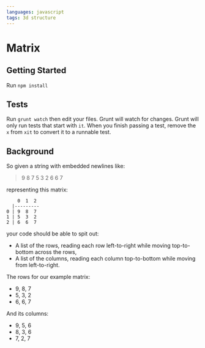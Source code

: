 ```yaml
---
languages: javascript
tags: 3d structure
---
```


# Matrix
## Getting Started

Run `npm install`

## Tests

Run `grunt watch` then edit your files. Grunt will watch for changes. Grunt
will only run tests that start with `it`. When you finish passing a test,
remove the `x` from `xit` to convert it to a runnable test.

## Background

So given a string with embedded newlines like:

> 9 8 7
> 5 3 2
> 6 6 7

representing this matrix:

```plain
    0  1  2
  |---------
0 | 9  8  7
1 | 5  3  2
2 | 6  6  7
```

your code should be able to spit out:

- A list of the rows,
  reading each row left-to-right while moving top-to-bottom across the rows,
- A list of the columns,
  reading each column top-to-bottom while moving from left-to-right.

The rows for our example matrix:

- 9, 8, 7
- 5, 3, 2
- 6, 6, 7

And its columns:

- 9, 5, 6
- 8, 3, 6
- 7, 2, 7
